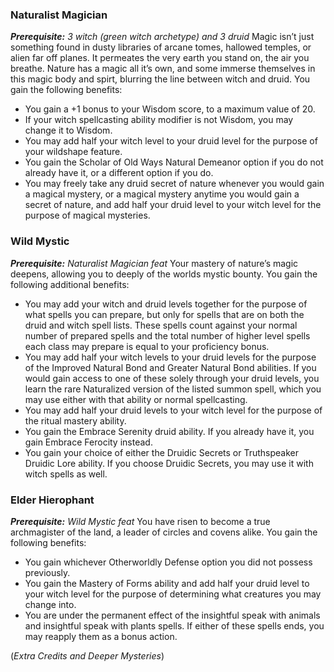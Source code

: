 ### Naturalist Magician 
***Prerequisite:** 3 witch (green witch archetype) and 3 druid* 
Magic isn’t just something found in dusty libraries of arcane tomes, hallowed temples, or alien far off planes. It permeates the very earth you stand on, the air you breathe. Nature has a magic all it’s own, and some immerse themselves in this magic body and spirt, blurring the line between witch and druid. You gain the following benefits: 
- You gain a +1 bonus to your Wisdom score, to a maximum value of 20. 
- If your witch spellcasting ability modifier is not Wisdom, you may change it to Wisdom. 
- You may add half your witch level to your druid level for the purpose of your wildshape feature. 
- You gain the Scholar of Old Ways Natural Demeanor option if you do not already have it, or a different option if you do. 
- You may freely take any druid secret of nature whenever you would gain a magical mystery, or a magical mystery anytime you would gain a secret of nature, and add half your druid level to your witch level for the purpose of magical mysteries. 

### Wild Mystic 
***Prerequisite:** Naturalist Magician feat* 
Your mastery of nature’s magic deepens, allowing you to deeply of the worlds mystic bounty. You gain the following additional benefits: 
- You may add your witch and druid levels together for the purpose of what spells you can prepare, but only for spells that are on both the druid and witch spell lists. These spells count against your normal number of prepared spells and the total number of higher level spells each class may prepare is equal to your proficiency bonus. 
- You may add half your witch levels to your druid levels for the purpose of the Improved Natural Bond and Greater Natural Bond abilities. If you would gain access to one of these solely through your druid levels, you learn the rare Naturalized version of the listed summon spell, which you may use either with that ability or normal spellcasting. 
- You may add half your druid levels to your witch level for the purpose of the ritual mastery ability. 
- You gain the Embrace Serenity druid ability. If you already have it, you gain Embrace Ferocity instead. 
- You gain your choice of either the Druidic Secrets or Truthspeaker Druidic Lore ability. If you choose Druidic Secrets, you may use it with witch spells as well. 

### Elder Hierophant 
***Prerequisite:** Wild Mystic feat* 
You have risen to become a true archmagister of the land, a leader of circles and covens alike. You gain the following benefits: 
- You gain whichever Otherworldly Defense option you did not possess previously. 
- You gain the Mastery of Forms ability and add half your druid level to your witch level for the purpose of determining what creatures you may change into. 
- You are under the permanent effect of the insightful speak with animals and insightful speak with plants spells. If either of these spells ends, you may reapply them as a bonus action.

(*Extra Credits and Deeper Mysteries*)